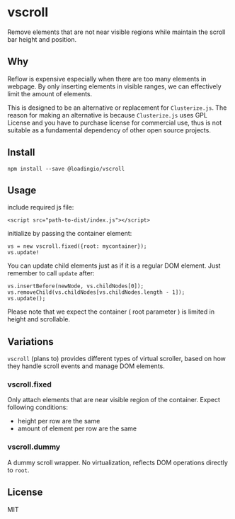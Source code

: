 # vscroll

Remove elements that are not near visible regions while maintain the scroll bar height and position.


## Why

Reflow is expensive especially when there are too many elements in webpage. By only inserting elements in visible ranges, we can effectively limit the amount of elements.

This is designed to be an alternative or replacement for `Clusterize.js`. The reason for making an alternative is because `Clusterize.js` uses GPL License and you have to purchase license for commercial use, thus is not suitable as a fundamental dependency of other open source projects.


## Install

    npm install --save @loadingio/vscroll


## Usage

include required js file:

    <script src="path-to-dist/index.js"></script>


initialize by passing the container element:

    vs = new vscroll.fixed({root: mycontainer});
    vs.update!


You can update child elements just as if it is a regular DOM element. Just remember to call `update` after:

    vs.insertBefore(newNode, vs.childNodes[0]);
    vs.removeChild(vs.childNodes[vs.childNodes.length - 1]);
    vs.update();

Please note that we expect the container ( root parameter ) is limited in height and scrollable.


## Variations

`vscroll` (plans to) provides different types of virtual scroller, based on how they handle scroll events and manage DOM elements.


### vscroll.fixed

Only attach elements that are near visible region of the container. Expect following conditions:

 - height per row are the same
 - amount of element per row are the same


### vscroll.dummy

A dummy scroll wrapper. No virtualization, reflects DOM operations directly to `root`.


## License

MIT
